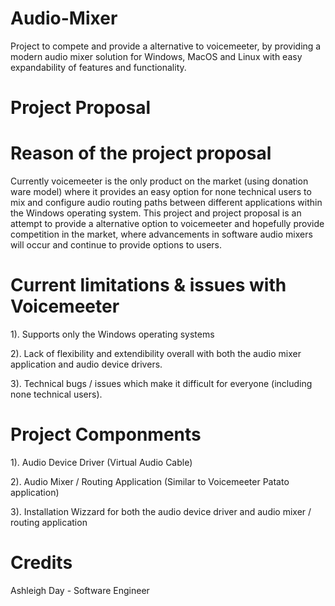 # Audio-Mixer
Project to compete and provide a alternative to voicemeeter, by providing a modern audio mixer solution for Windows, MacOS and Linux with easy expandability of features and functionality.

# Project Proposal


# Reason of the project proposal

Currently voicemeeter is the only product on the market (using donation ware model) where it provides an easy option for none technical users to mix and configure audio routing paths between different applications within the Windows operating system. This project and project proposal is an attempt to provide a alternative option to voicemeeter and hopefully provide competition in the market, where advancements in software audio mixers will occur and continue to provide options to users.

# Current limitations & issues with Voicemeeter

1). Supports only the Windows operating systems

2). Lack of flexibility and extendibility overall with both the audio mixer application and audio device drivers.

3). Technical bugs / issues which make it difficult for everyone (including none technical users).

# Project Componments

1). Audio Device Driver (Virtual Audio Cable)

2). Audio Mixer / Routing Application (Similar to Voicemeeter Patato application)

3). Installation Wizzard for both the audio device driver and audio mixer / routing application


# Credits
Ashleigh Day - Software Engineer

